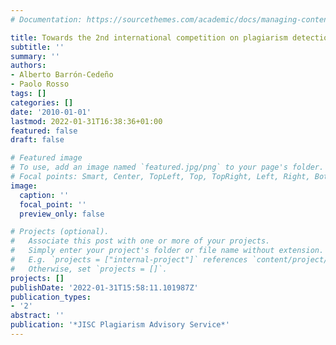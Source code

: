 ```yaml
---
# Documentation: https://sourcethemes.com/academic/docs/managing-content/

title: Towards the 2nd international competition on plagiarism detection and beyond
subtitle: ''
summary: ''
authors:
- Alberto Barrón-Cedeño
- Paolo Rosso
tags: []
categories: []
date: '2010-01-01'
lastmod: 2022-01-31T16:38:36+01:00
featured: false
draft: false

# Featured image
# To use, add an image named `featured.jpg/png` to your page's folder.
# Focal points: Smart, Center, TopLeft, Top, TopRight, Left, Right, BottomLeft, Bottom, BottomRight.
image:
  caption: ''
  focal_point: ''
  preview_only: false

# Projects (optional).
#   Associate this post with one or more of your projects.
#   Simply enter your project's folder or file name without extension.
#   E.g. `projects = ["internal-project"]` references `content/project/deep-learning/index.md`.
#   Otherwise, set `projects = []`.
projects: []
publishDate: '2022-01-31T15:58:11.101987Z'
publication_types:
- '2'
abstract: ''
publication: '*JISC Plagiarism Advisory Service*'
---
```

